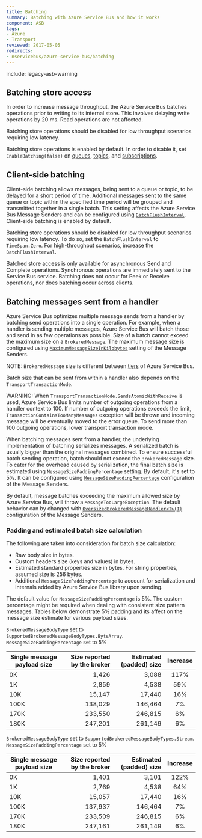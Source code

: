 ```yaml
---
title: Batching
summary: Batching with Azure Service Bus and how it works
component: ASB
tags:
- Azure
- Transport
reviewed: 2017-05-05
redirects:
- nservicebus/azure-service-bus/batching
---
```


include: legacy-asb-warning


## Batching store access

In order to increase message throughput, the Azure Service Bus batches operations prior to writing to its internal store. This involves delaying write operations by 20 ms. Read operations are not affected.

Batching store operations should be disabled for low throughput scenarios requiring low latency.

Batching store operations is enabled by default. In order to disable it, set `EnableBatching(false)` on [queues](/transports/azure-service-bus/configuration/full.md#controlling-entities-queues), [topics](/transports/azure-service-bus/configuration/full.md#controlling-entities-topics), and [subscriptions](/transports/azure-service-bus/configuration/full.md#controlling-entities-subscriptions).


## Client-side batching

Client-side batching allows messages, being sent to a queue or topic, to be delayed for a short period of time. Additional messages sent to the same queue or topic within the specified time period will be grouped and transmitted together in a single batch. This setting affects the Azure Service Bus Message Senders and can be configured using [`BatchFlushInterval`](/transports/azure-service-bus/configuration/full.md#controlling-connectivity-messaging-factories). Client-side batching is enabled by default.

Batching store operations should be disabled for low throughput scenarios requiring low latency. To do so, set the `BatchFlushInterval` to `TimeSpan.Zero`. For high-throughput scenarios, increase the `BatchFlushInterval`.

Batched store access is only available for asynchronous Send and Complete operations. Synchronous operations are immediately sent to the Service Bus service. Batching does not occur for Peek or Receive operations, nor does batching occur across clients.


## Batching messages sent from a handler

Azure Service Bus optimizes multiple message sends from a handler by batching send operations into a single operation. For example, when a handler is sending multiple messages, Azure Service Bus will batch those and send in as few operations as possible. Size of a batch cannot exceed the maximum size on a `BrokeredMessage`. The maximum message size is configured using [`MaximumMessageSizeInKilobytes`](/transports/azure-service-bus/configuration/full.md#controlling-connectivity-message-senders) setting of the Message Senders.

NOTE: `BrokeredMessage` size is different between [tiers](https://docs.microsoft.com/en-us/azure/service-bus-messaging/service-bus-premium-messaging) of Azure Service Bus.

Batch size that can be sent from within a handler also depends on the `TransportTransactionMode`.

WARNING: When `TransportTransactionMode.SendsAtomicWithReceive` is used, Azure Service Bus limits number of outgoing operations from a handler context to 100. If number of outgoing operations exceeds the limit, `TransactionContainsTooManyMessages` exception will be thrown and incoming message will be eventually moved to the error queue. To send more than 100 outgoing operations, lower transport transaction mode. 

When batching messages sent from a handler, the underlying implementation of batching serializes messages. A serialized batch is usually bigger than the original messages combined. To ensure successful batch sending operation, batch should not exceed the `BrokeredMessage` size. To cater for the overhead caused by serialization, the final batch size is estimated using `MessageSizePaddingPercentage` setting. By default, it's set to 5%. It can be configured using [`MessageSizePaddingPercentage`](/transports/azure-service-bus/configuration/full.md#controlling-connectivity-message-senders) configuration of the Message Senders.

By default, message batches exceeding the maximum allowed size by Azure Service Bus, will throw a `MessageTooLargeException`. The default behavior can by changed with [`OversizedBrokeredMessageHandler<T>(T)`](/transports/azure-service-bus/configuration/full.md#controlling-connectivity-message-senders) configuration of the Message Senders.


### Padding and estimated batch size calculation

The following are taken into consideration for batch size calculation:

 * Raw body size in bytes.
 * Custom headers size (keys and values) in bytes.
 * Estimated standard properties size in bytes. For string properties, assumed size is 256 bytes.
 * Additional `MessageSizePaddingPercentage` to account for serialization and internals added by Azure Service Bus library upon sending.

The default value for `MessageSizePaddingPercentage` is 5%. The custom percentage might be required when dealing with consistent size pattern messages. Tables below demonstrate 5% padding and its affect on the message size estimate for various payload sizes.

`BrokeredMessageBodyType` set to `SupportedBrokeredMessageBodyTypes.ByteArray`.
`MessageSizePaddingPercentage` set to 5%

| Single message payload size   | Size reported by the broker  | Estimated (padded) size | Increase |
|---|---:|---:|:---:|
|0K  | 1,426  | 3,088 | 117% |
|1K   | 2,859 | 4,538 | 59% |
| 10K  | 15,147 | 17,440 | 16% |
| 100K  | 138,029 | 146,464 | 7% |
| 170K  | 233,550 | 246,815 | 6% |
| 180K  | 247,201 | 261,149 | 6% |


`BrokeredMessageBodyType` set to `SupportedBrokeredMessageBodyTypes.Stream`.
`MessageSizePaddingPercentage` set to 5%

| Single message payload size   | Size reported by the broker  | Estimated (padded) size | Increase |
|---|---:|---:|:---:|
|0K  | 1,401  | 3,101 | 122% |
|1K   | 2,769 | 4,538 | 64% |
| 10K  | 15,057 | 17,440 | 16% |
| 100K  | 137,937 | 146,464 | 7% |
| 170K  | 233,509 | 246,815 | 6% |
| 180K  | 247,161 | 261,149  | 6% |
